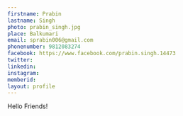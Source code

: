 ```yaml
---
firstname: Prabin
lastname: Singh
photo: prabin_singh.jpg
place: Balkumari
email: sprabin006@gmail.com
phonenumber: 9812083274
facebook: https://www.facebook.com/prabin.singh.14473
twitter:
linkedin:
instagram:
memberid:
layout: profile
---
```


Hello Friends!